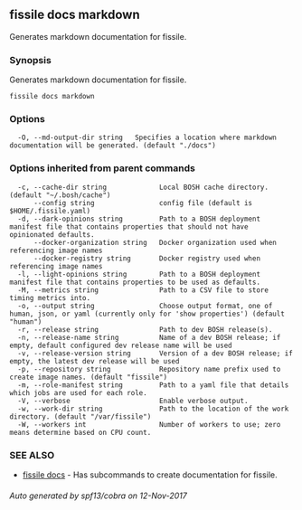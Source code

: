 ## fissile docs markdown

Generates markdown documentation for fissile.

### Synopsis


Generates markdown documentation for fissile.

```
fissile docs markdown
```

### Options

```
  -O, --md-output-dir string   Specifies a location where markdown documentation will be generated. (default "./docs")
```

### Options inherited from parent commands

```
  -c, --cache-dir string             Local BOSH cache directory. (default "~/.bosh/cache")
      --config string                config file (default is $HOME/.fissile.yaml)
  -d, --dark-opinions string         Path to a BOSH deployment manifest file that contains properties that should not have opinionated defaults.
      --docker-organization string   Docker organization used when referencing image names
      --docker-registry string       Docker registry used when referencing image names
  -l, --light-opinions string        Path to a BOSH deployment manifest file that contains properties to be used as defaults.
  -M, --metrics string               Path to a CSV file to store timing metrics into.
  -o, --output string                Choose output format, one of human, json, or yaml (currently only for 'show properties') (default "human")
  -r, --release string               Path to dev BOSH release(s).
  -n, --release-name string          Name of a dev BOSH release; if empty, default configured dev release name will be used
  -v, --release-version string       Version of a dev BOSH release; if empty, the latest dev release will be used
  -p, --repository string            Repository name prefix used to create image names. (default "fissile")
  -m, --role-manifest string         Path to a yaml file that details which jobs are used for each role.
  -V, --verbose                      Enable verbose output.
  -w, --work-dir string              Path to the location of the work directory. (default "/var/fissile")
  -W, --workers int                  Number of workers to use; zero means determine based on CPU count.
```

### SEE ALSO
* [fissile docs](fissile_docs.md)	 - Has subcommands to create documentation for fissile.

###### Auto generated by spf13/cobra on 12-Nov-2017

